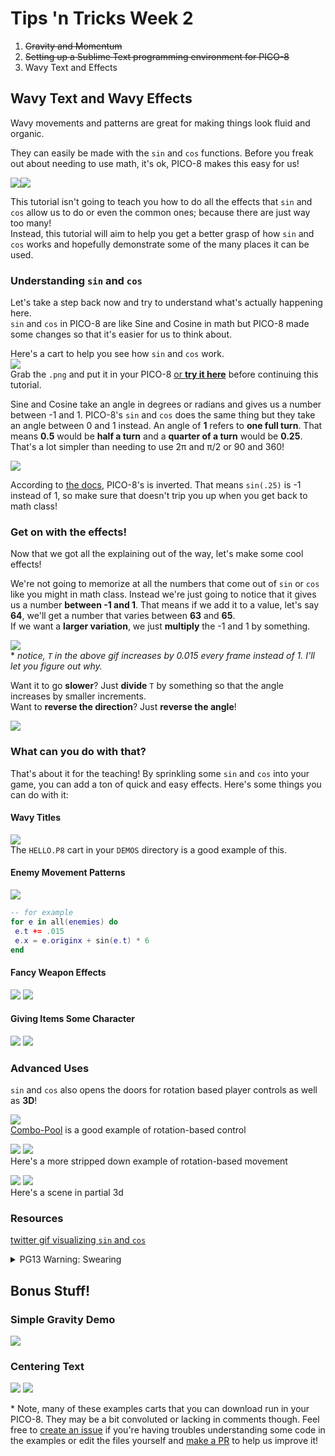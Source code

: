# Tips 'n Tricks Week 2
1. ~~Gravity and Momentum~~
2. ~~Setting up a Sublime Text programming environment for PICO-8~~
3. Wavy Text and Effects


## Wavy Text and Wavy Effects

Wavy movements and patterns are great for making things look fluid and organic.

They can easily be made with the `sin` and `cos` functions. Before you freak out about needing to use math, it's ok, PICO-8 makes this easy for us!

![](lava-sin.gif)![](catch-sin.gif)

This tutorial isn't going to teach you how to do all the effects that `sin` and `cos` allow us to do or even the common ones; because there are just way too many!  
Instead, this tutorial will aim to help you get a better grasp of how `sin` and `cos` works and hopefully demonstrate some of the many places it can be used.

### Understanding `sin` and `cos`

Let's take a step back now and try to understand what's actually happening here.  
`sin` and `cos` in PICO-8 are like Sine and Cosine in math but PICO-8 made some changes so that it's easier for us to think about.

Here's a cart to help you see how `sin` and `cos` work.  
![](sin_cos_ex.p8.png)  
Grab the `.png` and put it in your PICO-8 [or **try it here**](https://www.lexaloffle.com/bbs/?tid=30001) before continuing this tutorial.  

Sine and Cosine take an angle in degrees or radians and gives us a number between -1 and 1.
PICO-8's `sin` and `cos` does the same thing but they take an angle between 0 and 1 instead. An angle of **1** refers to **one full turn**. That means **0.5** would be **half a turn** and a **quarter of a turn** would be **0.25**. That's a lot simpler than needing to use 2π and π/2 or 90 and 360!

![](https://trasevoldog.files.wordpress.com/2017/06/angles1.png)

According to [the docs](http://pico-8.wikia.com/wiki/Sin), PICO-8's is inverted. That means `sin(.25)` is -1 instead of 1, so make sure that doesn't trip you up when you get back to math class!

### Get on with the effects!

Now that we got all the explaining out of the way, let's make some cool effects!

We're not going to memorize at all the numbers that come out of `sin` or `cos` like you might in math class. Instead we're just going to notice that it gives us a number **between -1 **and** 1**. That means if we add it to a value, let's say **64**, we'll get a number that varies between **63** and **65**.  
If we want a **larger variation**, we just **multiply** the -1 and 1 by something.

![](multiply_sine.gif)  
\* *notice, `T` in the above gif increases by 0.015 every frame instead of 1. I'll let you figure out why.*

Want it to go **slower**? Just **divide** `T` by something so that the angle increases by smaller increments.  
Want to **reverse the direction**? Just **reverse the angle**!  

![](div_sin.gif)

### What can you do with that?

That's about it for the teaching! By sprinkling some `sin` and `cos` into your game, you can add a ton of quick and easy effects. Here's some things you can do with it:

#### Wavy Titles

![](hello.gif)  
The `HELLO.P8` cart in your `DEMOS` directory is a good example of this.

#### Enemy Movement Patterns

![](enemy-sin.gif)
```lua
-- for example
for e in all(enemies) do
 e.t += .015
 e.x = e.originx + sin(e.t) * 6
end
```

#### Fancy Weapon Effects

![](weapon_sin.gif)
![](fancy_weapon_effects.p8.png)

#### Giving Items Some Character

![](item_sin.gif)
![](item_effects.p8.png)

### Advanced Uses
`sin` and `cos` also opens the doors for rotation based player controls as well as **3D**!

![](combo-pool.png)  
[Combo-Pool](https://www.lexaloffle.com/bbs/?tid=3467) is a good example of rotation-based control  

![](rotation-control.gif)
![](rotation-control.p8.png)  
Here's a more stripped down example of rotation-based movement

![](advanced-3d.gif)
![](simple-3d-example.p8.png)   
Here's a scene in partial 3d



### Resources

[twitter gif visualizing `sin` and `cos`](https://twitter.com/MBoffin/status/905191907294199808)   

<details>
    <summary>PG13 Warning: Swearing</summary>
    [Why turn-based angles?](https://trasevol.dog/2017/06/08/doodle-insights-17-a-case-for-turn-based-angles/)
</details>


## Bonus Stuff!

### Simple Gravity Demo

![](gravity.p8.png)

### Centering Text

![](centered_text.gif)
![](centered_text.p8.png)

\* Note, many of these examples carts that you can download run in your PICO-8. They may be a bit convoluted or lacking in comments though. Feel free to [create an issue](https://github.com/FreeCodeCampGuam/GameDevBootcamp/issues/new) if you're having troubles understanding some code in the examples or edit the files yourself and [make a PR](https://github.com/FreeCodeCampGuam/GameDevBootcamp/pulls) to help us improve it!
